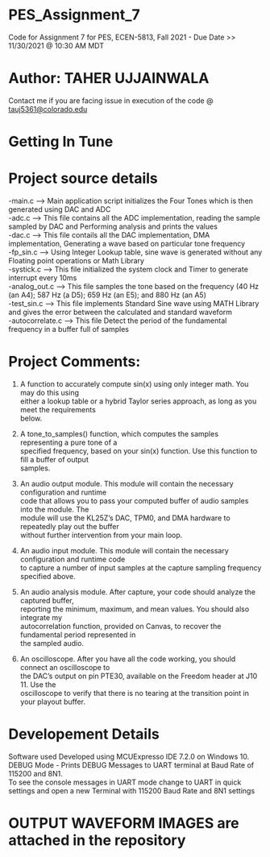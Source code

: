 # PES_Assignment_7

Code for Assignment 7 for PES, ECEN-5813, Fall 2021 - Due Date >> 11/30/2021 @ 10:30 AM MDT

# Author: TAHER UJJAINWALA </br>

Contact me if you are facing issue in execution of the code @ tauj5361@colorado.edu

# Getting In Tune </br>

# Project source details </br>
-main.c --> Main application script initializes the Four Tones which is then generated using DAC and ADC  </br>
-adc.c --> This file contains all the ADC implementation, reading the sample sampled by DAC and Performing analysis and prints the values </br>
-dac.c --> This file contails all the DAC implementation, DMA implementation, Generating a wave based on particular tone frequency </br>
-fp_sin.c --> Using Integer Lookup table, sine wave is generated without any Floating point operations or Math Library </br>
-systick.c --> This file initialized the system clock and Timer to generate interrupt every 10ms </br>
-analog_out.c --> This file samples the tone based on the frequency (40 Hz (an A4); 587 Hz (a D5); 659 Hz (an E5); and 880 Hz (an A5) </br>
-test_sin.c --> This file implements Standard Sine wave using MATH Library and gives the error between the calculated and standard waveform </br>
-autocorrelate.c --> This file Detect the period of the fundamental frequency in a buffer full of samples </br>

# Project Comments: </br>

1) A function to accurately compute sin(x) using only integer math. You may do this using </br>
either a lookup table or a hybrid Taylor series approach, as long as you meet the requirements  </br>
below.   </br>
 
2) A tone_to_samples() function, which computes the samples representing a pure tone of a </br>
specified frequency, based on your sin(x) function. Use this function to fill a buffer of output </br>
samples. </br>
 
3) An audio output module. This module will contain the necessary configuration and runtime </br>
code that allows you to pass your computed buffer of audio samples into the module. The  </br>
module will use the KL25Z’s DAC, TPM0, and DMA hardware to repeatedly play out the buffer  </br>
without further intervention from your main loop.   </br>
 
4) An audio input module. This module will contain the necessary configuration and runtime code </br>
to capture a number of input samples at the capture sampling frequency specified above.  </br>
 
5) An audio analysis module. After capture, your code should analyze the captured buffer, </br>
reporting the minimum, maximum, and mean values. You should also integrate my </br>
autocorrelation function, provided on Canvas, to recover the fundamental period represented in </br>
the sampled audio. </br>
 
6) An oscilloscope. After you have all the code working, you should connect an oscilloscope to </br>
the DAC’s output on pin PTE30, available on the Freedom header at J10 11. Use the </br>
oscilloscope to verify that there is no tearing at the transition point in your playout buffer. </br>

# Developement Details </br>
Software used Developed using MCUExpresso IDE 7.2.0 on Windows 10. </br>
DEBUG Mode - Prints DEBUG Messages to UART terminal at Baud Rate of 115200 and 8N1. </br>
To see the console messages in UART mode change to UART in quick settings and open a new Terminal with 115200 Baud Rate and 8N1 settings </br>

# OUTPUT WAVEFORM IMAGES are attached in the repository







 


